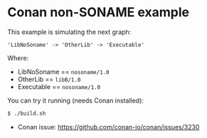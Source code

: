 Conan non-SONAME example
=========================

This example is simulating the next graph:

```
'LibNoSoname' -> 'OtherLib' -> 'Executable'
```

Where:

* LibNoSoname == `nosoname/1.0`
* OtherLib == `libB/1.0`
* Executable == `nosoname/1.0`

You can try it running (needs Conan installed):

```bash
$ ./build.sh
```

- Conan issue: https://github.com/conan-io/conan/issues/3230

